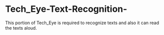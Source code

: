 # Tech_Eye-Text-Recognition-

This portion of Tech_Eye is required to recognize texts and also it can read the texts aloud.

